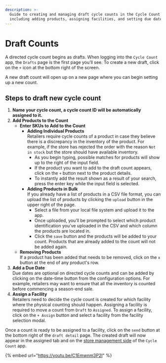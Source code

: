 ```yaml
---
description: >-
  Guide to creating and managing draft cycle counts in the Cycle Count app,
  including adding products, assigning facilities, and setting due dates.
---
```


# Draft Counts

A directed cycle count begins as drafts. When logging into the `Cycle Count` app, the `Drafts` page is the first page you’ll see. To create a new draft, click on the `+` icon at the bottom right of the screen.

A new draft count will open up on a new page where you can begin setting up a new count.

## Steps to draft new cycle count

1. **Name your cycle count, a cycle count ID will be automatically assigned to it.**
2. **Add Products to the Count**
   * **Enter SKUs to Add to the Count**
     * **Adding Individual Products**\
       Retailers require cycle counts of a product in case they believe there is a discrepancy in the inventory of the product. For example, if the store has rejected the order with the reason `Not in stock` but the store should have available inventory.
       * As you begin typing, possible matches for products will show up to the right of the input field.
       * If the product you want to add to the draft count appears, click on the `+` button next to the product details.
       * To instantly add the result shown as a result of your search, press the enter key while the input field is selected.
     * **Adding Products in Bulk**\
       If you already have a list of products in a CSV file format, you can upload the list of products by clicking the `upload` button in the upper right of the page.
       * Select a file from your local file system and upload it to the app.
       * Once uploaded, you’ll be prompted to select which product identification you’ve uploaded in the CSV and which column the products are located in.
       * Click the `save` button and the products will be added to your count. Products that are already added to the count will not be added again.
   * **Removing Products**\
     If a product has been added that needs to be removed, click on the `x` button at the end of any product's row.
3. **Add a Due Date**\
   Due dates are optional on directed cycle counts and can be added by clicking on the date-time button from the configuration options. For example, retailers may want to ensure that all the inventory is counted before commencing a season-end sale.
4. **Assign a Facility**\
   Retailers need to decide the cycle count is created for which facility where the physical counting should happen. Assigning a facility is required to move a count from `Draft` to `Assigned`. To assign a facility, click on the `+ Assign` button and select a facility from the facility selection modal.

Once a count is ready to be assigned to a facility, click on the `send` button at the bottom right of the `draft detail` page. The created draft will now appear in the assigned tab and on the [store management side](https://docs.hotwax.co/documents/inventory/directed-cycle-count) of the `Cycle Count` app.



{% embed url="https://youtu.be/C1Emwnm3P2I" %}
